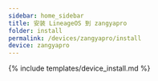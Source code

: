 ```yaml
---
sidebar: home_sidebar
title: 安装 LineageOS 到 zangyapro
folder: install
permalink: /devices/zangyapro/install
device: zangyapro
---
```

{% include templates/device_install.md %}
